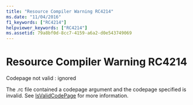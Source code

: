 ```yaml
---
title: "Resource Compiler Warning RC4214"
ms.date: "11/04/2016"
f1_keywords: ["RC4214"]
helpviewer_keywords: ["RC4214"]
ms.assetid: 79a8bf0d-8cc7-4159-a6a2-d0e543749069
---
```

# Resource Compiler Warning RC4214

Codepage not valid : ignored

The .rc file contained a codepage argument and the codepage specified is invalid. See [IsValidCodePage](/windows/win32/api/winnls/nf-winnls-isvalidcodepage) for more information.
